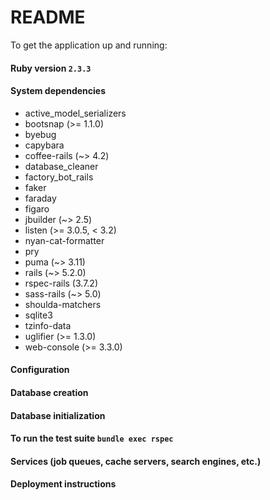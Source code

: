 # README

To get the application up and running:

#### Ruby version ```2.3.3```
#### System dependencies
  - active_model_serializers
  - bootsnap (>= 1.1.0)
  - byebug
  - capybara
  - coffee-rails (~> 4.2)
  - database_cleaner
  - factory_bot_rails
  - faker
  - faraday
  - figaro
  - jbuilder (~> 2.5)
  - listen (>= 3.0.5, < 3.2)
  - nyan-cat-formatter
  - pry
  - puma (~> 3.11)
  - rails (~> 5.2.0)
  - rspec-rails (3.7.2)
  - sass-rails (~> 5.0)
  - shoulda-matchers
  - sqlite3
  - tzinfo-data
  - uglifier (>= 1.3.0)
  - web-console (>= 3.3.0)

#### Configuration
#### Database creation
#### Database initialization
#### To run the test suite ```bundle exec rspec```
#### Services (job queues, cache servers, search engines, etc.)
#### Deployment instructions
